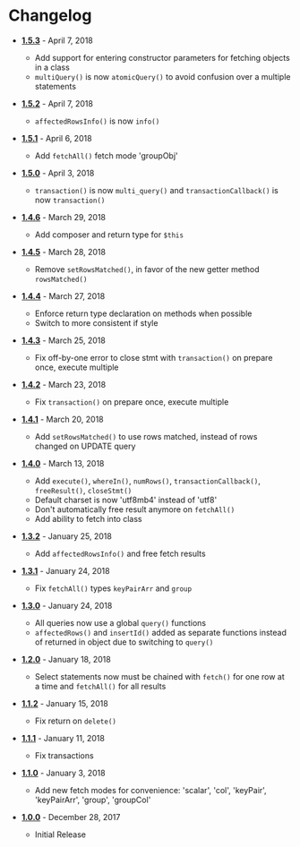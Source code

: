 # Changelog

- [**1.5.3**](https://github.com/WebsiteBeaver/Simple-MySQLi/tree/1.5.3) - April 7, 2018

  - Add support for entering constructor parameters for fetching objects in a class
  - `multiQuery()` is now `atomicQuery()` to avoid confusion over a multiple statements

- [**1.5.2**](https://github.com/WebsiteBeaver/Simple-MySQLi/tree/1.5.2) - April 7, 2018

  - `affectedRowsInfo()` is now `info()`

- [**1.5.1**](https://github.com/WebsiteBeaver/Simple-MySQLi/tree/1.5.1) - April 6, 2018

  - Add `fetchAll()` fetch mode 'groupObj'

- [**1.5.0**](https://github.com/WebsiteBeaver/Simple-MySQLi/tree/1.5.0) - April 3, 2018

  - `transaction()` is now `multi_query()` and `transactionCallback()` is now `transaction()`

- [**1.4.6**](https://github.com/WebsiteBeaver/Simple-MySQLi/tree/1.4.6) - March 29, 2018

  - Add composer and return type for `$this`

- [**1.4.5**](https://github.com/WebsiteBeaver/Simple-MySQLi/tree/1.4.5) - March 28, 2018

	- Remove `setRowsMatched()`, in favor of the new getter method `rowsMatched()`

- [**1.4.4**](https://github.com/WebsiteBeaver/Simple-MySQLi/tree/1.4.4) - March 27, 2018

	- Enforce return type declaration on methods when possible
	- Switch to more consistent if style

- [**1.4.3**](https://github.com/WebsiteBeaver/Simple-MySQLi/tree/1.4.3) - March 25, 2018

  - Fix off-by-one error to close stmt with `transaction()` on prepare once, execute multiple

- [**1.4.2**](https://github.com/WebsiteBeaver/Simple-MySQLi/tree/1.4.2) - March 23, 2018

  - Fix `transaction()` on prepare once, execute multiple

- [**1.4.1**](https://github.com/WebsiteBeaver/Simple-MySQLi/tree/1.4.1) - March 20, 2018

  - Add `setRowsMatched()` to use rows matched, instead of rows changed on UPDATE query

- [**1.4.0**](https://github.com/WebsiteBeaver/Simple-MySQLi/tree/1.4.0) - March 13, 2018

  - Add `execute()`, `whereIn()`, `numRows()`, `transactionCallback()`, `freeResult()`, `closeStmt()`
  - Default charset is now 'utf8mb4' instead of 'utf8'
  - Don't automatically free result anymore on `fetchAll()`
  - Add ability to fetch into class

- [**1.3.2**](https://github.com/WebsiteBeaver/Simple-MySQLi/tree/1.3.2) - January 25, 2018

  - Add `affectedRowsInfo()` and free fetch results

- [**1.3.1**](https://github.com/WebsiteBeaver/Simple-MySQLi/tree/1.3.1) - January 24, 2018

  - Fix `fetchAll()` types `keyPairArr` and `group`

- [**1.3.0**](https://github.com/WebsiteBeaver/Simple-MySQLi/tree/1.3.0) - January 24, 2018

  - All queries now use a global `query()` functions
  - `affectedRows()` and `insertId()` added as separate functions instead of returned in object due to switching to `query()`

- [**1.2.0**](https://github.com/WebsiteBeaver/Simple-MySQLi/tree/1.2.0) - January 18, 2018

  - Select statements now must be chained with `fetch()` for one row at a time and `fetchAll()` for all results

- [**1.1.2**](https://github.com/WebsiteBeaver/Simple-MySQLi/tree/1.1.2) - January 15, 2018

  - Fix return on `delete()`

- [**1.1.1**](https://github.com/WebsiteBeaver/Simple-MySQLi/tree/1.1.1) - January 11, 2018

  - Fix transactions

- [**1.1.0**](https://github.com/WebsiteBeaver/Simple-MySQLi/tree/1.1.0) - January 3, 2018

  - Add new fetch modes for convenience: 'scalar', 'col', 'keyPair', 'keyPairArr', 'group', 'groupCol'

- [**1.0.0**](https://github.com/WebsiteBeaver/Simple-MySQLi/tree/1.0.0) - December 28, 2017

  - Initial Release
